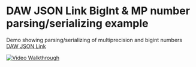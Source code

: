 # DAW JSON Link BigInt & MP number parsing/serializing example
Demo showing parsing/serializing of multiprecision and bigint numbers [DAW JSON Link](https://github.com/beached/daw_json_link)


[![Video Walkthrough](https://img.youtube.com/vi/mhlrYvd1qso/0.jpg)](https://www.youtube.com/watch?v=mhlrYvd1qso)
